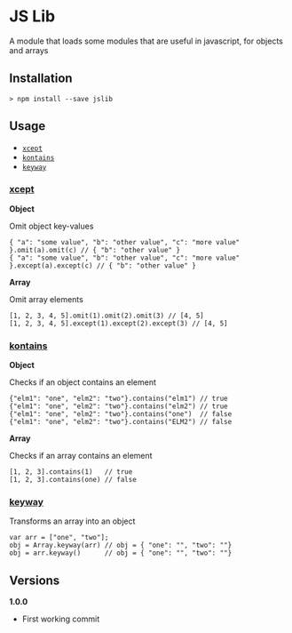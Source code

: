 # JS Lib

A module that loads some modules that are useful in javascript, for objects and arrays

## Installation

    > npm install --save jslib

## Usage

* [`xcept`](#xcep)
* [`kontains`](#kontains)
* [`keyway`](#keyway)

### [xcept](https://github.com/joeyism/node-xcept)

**Object**

Omit object key-values 

    { "a": "some value", "b": "other value", "c": "more value" }.omit(a).omit(c) // { "b": "other value" } 
    { "a": "some value", "b": "other value", "c": "more value" }.except(a).except(c) // { "b": "other value" } 

**Array**

Omit array elements

    [1, 2, 3, 4, 5].omit(1).omit(2).omit(3) // [4, 5]
    [1, 2, 3, 4, 5].except(1).except(2).except(3) // [4, 5]

### [kontains](https://github.com/joeyism/node-kontains)

**Object**

Checks if an object contains an element
    
    {"elm1": "one", "elm2": "two"}.contains("elm1") // true 
    {"elm1": "one", "elm2": "two"}.contains("elm2") // true 
    {"elm1": "one", "elm2": "two"}.contains("one")  // false
    {"elm1": "one", "elm2": "two"}.contains("ELM2") // false

**Array**

Checks if an array contains an element
    
    [1, 2, 3].contains(1)   // true
    [1, 2, 3].contains(one) // false

### [keyway](https://github.com/joeyism/node-keyway)

Transforms an array into an object

    var arr = ["one", "two"];
    obj = Array.keyway(arr) // obj = { "one": "", "two": ""}
    obj = arr.keyway()      // obj = { "one": "", "two": ""}


## Versions
**1.0.0**
* First working commit
